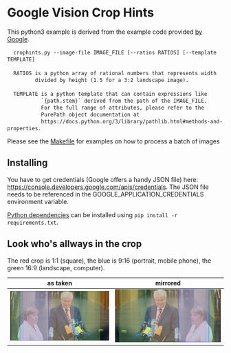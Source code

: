# Google Vision Crop Hints

This python3 example is derived from the example code provided [by Google](https://github.com/GoogleCloudPlatform/python-docs-samples/blob/master/vision/cloud-client/crop_hints/crop_hints.py). 

```
  crophints.py --image-file IMAGE_FILE [--ratios RATIOS] [--template TEMPLATE]

  RATIOS is a python array of rational numbers that represents width 
         divided by height (1.5 for a 3:2 landscape image).

  TEMPLATE is a python template that can contain expressions like 
           `{path.stem}` derived from the path of the IMAGE_FILE. 
           For the full range of attributes, please refer to the 
           PurePath object documentation at 
           https://docs.python.org/3/library/pathlib.html#methods-and-properties.
```

Please see the [Makefile](./Makefile) for examples on how to process a batch of images


## Installing 

You have to get credentials (Google offers a handy JSON file) here: https://console.developers.google.com/apis/credentials. The
JSON file needs to be referenced in the GOOGLE_APPLICATION_CREDENTIALS environment variable.

[Python dependencies](requirements.txt) can be installed using `pip install -r requirements.txt`.

## Look who's allways in the crop

The red crop is 1:1 (square), the blue is 9:16 (portrait, mobile phone), the green 16:9 (landscape, computer).

| as taken | mirrored |
|---|---|
| ![](cropped/merkel-hoch-crophints.png) | ![](cropped/merkel-spiegel-crophints.png) |

